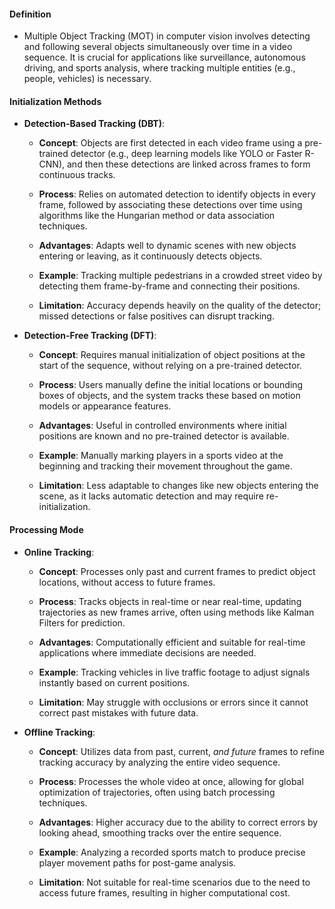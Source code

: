 #### Definition
- Multiple Object Tracking (MOT) in computer vision involves detecting and following several objects simultaneously over time in a video sequence. It is crucial for applications like surveillance, autonomous driving, and sports analysis, where tracking multiple entities (e.g., people, vehicles) is necessary.

#### Initialization Methods
- **Detection-Based Tracking (DBT)**:
    - **Concept**: Objects are first detected in each video frame using a pre-trained detector (e.g., deep learning models like YOLO or Faster R-CNN), and then these detections are linked across frames to form continuous tracks.
        
    - **Process**: Relies on automated detection to identify objects in every frame, followed by associating these detections over time using algorithms like the Hungarian method or data association techniques.
        
    - **Advantages**: Adapts well to dynamic scenes with new objects entering or leaving, as it continuously detects objects.
        
    - **Example**: Tracking multiple pedestrians in a crowded street video by detecting them frame-by-frame and connecting their positions.
        
    - **Limitation**: Accuracy depends heavily on the quality of the detector; missed detections or false positives can disrupt tracking.
        
- **Detection-Free Tracking (DFT)**:
    
    - **Concept**: Requires manual initialization of object positions at the start of the sequence, without relying on a pre-trained detector.
        
    - **Process**: Users manually define the initial locations or bounding boxes of objects, and the system tracks these based on motion models or appearance features.
        
    - **Advantages**: Useful in controlled environments where initial positions are known and no pre-trained detector is available.
        
    - **Example**: Manually marking players in a sports video at the beginning and tracking their movement throughout the game.
        
    - **Limitation**: Less adaptable to changes like new objects entering the scene, as it lacks automatic detection and may require re-initialization.
        

#### Processing Mode
- **Online Tracking**:
    
    - **Concept**: Processes only past and current frames to predict object locations, without access to future frames.
        
    - **Process**: Tracks objects in real-time or near real-time, updating trajectories as new frames arrive, often using methods like Kalman Filters for prediction.
        
    - **Advantages**: Computationally efficient and suitable for real-time applications where immediate decisions are needed.
        
    - **Example**: Tracking vehicles in live traffic footage to adjust signals instantly based on current positions.
        
    - **Limitation**: May struggle with occlusions or errors since it cannot correct past mistakes with future data.
        
- **Offline Tracking**:
    
    - **Concept**: Utilizes data from past, current, _and future_ frames to refine tracking accuracy by analyzing the entire video sequence.
        
    - **Process**: Processes the whole video at once, allowing for global optimization of trajectories, often using batch processing techniques.
        
    - **Advantages**: Higher accuracy due to the ability to correct errors by looking ahead, smoothing tracks over the entire sequence.
        
    - **Example**: Analyzing a recorded sports match to produce precise player movement paths for post-game analysis.
        
    - **Limitation**: Not suitable for real-time scenarios due to the need to access future frames, resulting in higher computational cost.